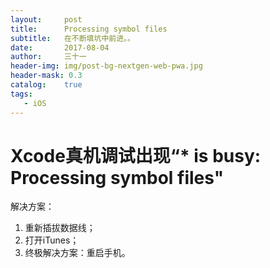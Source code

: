 ```yaml
---
layout:     post
title:      Processing symbol files
subtitle:   在不断填坑中前进。。
date:       2017-08-04
author:     三十一
header-img: img/post-bg-nextgen-web-pwa.jpg
header-mask: 0.3
catalog:    true
tags:
   - iOS
---
```


# Xcode真机调试出现“* is busy: Processing symbol files"

解决方案：
1. 重新插拔数据线；
2. 打开iTunes；
3. 终极解决方案：重启手机。

